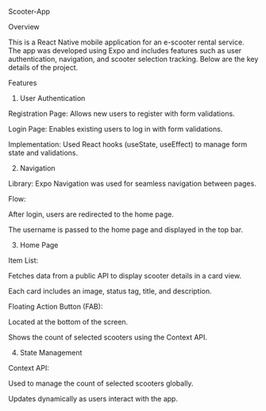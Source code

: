Scooter-App

Overview

This is a React Native mobile application for an e-scooter rental service. The app was developed using Expo and includes features such as user authentication, navigation, and scooter selection tracking. Below are the key details of the project.

Features

1. User Authentication

Registration Page: Allows new users to register with form validations.

Login Page: Enables existing users to log in with form validations.

Implementation: Used React hooks (useState, useEffect) to manage form state and validations.

2. Navigation

Library: Expo Navigation was used for seamless navigation between pages.

Flow:

After login, users are redirected to the home page.

The username is passed to the home page and displayed in the top bar.

3. Home Page

Item List:

Fetches data from a public API to display scooter details in a card view.

Each card includes an image, status tag, title, and description.

Floating Action Button (FAB):

Located at the bottom of the screen.

Shows the count of selected scooters using the Context API.

4. State Management

Context API:

Used to manage the count of selected scooters globally.

Updates dynamically as users interact with the app.